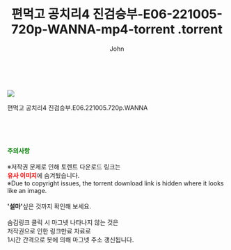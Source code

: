 ﻿---
layout: post
title:  "                   편먹고 공치리4 진검승부-E06-221005-720p-WANNA-mp4-torrent                .torrent"
author: John
categories: [ TV ]
tags: [  ]
image: https://torrentrj57.com/uploadfile/full/90bfb705729b08c6d73e707f3e767c8355beaea8.jpg 
description: "                   편먹고 공치리4 진검승부-E06-221005-720p-WANNA-mp4-torrent                 torrent 정보 공유"
toc: true
toc_sticky: true
---

<br>
<p><img src="https://torrentrj57.com/uploadfile/full/90bfb705729b08c6d73e707f3e767c8355beaea8.jpg"/></p>
 편먹고 공치리4 진검승부.E06.221005.720p.WANNA  
    
<br><br><br>
<p data-ke-size="size16"><b><span style="color: green;">주의사항</span></b><br /><br />※저작권 문제로 인해 토렌트 다운로드 링크는<br /><b><span style="color: red;">유사 이미지</span></b>에 숨겨뒀습니다.<br />※Due to copyright issues, the torrent download link is hidden where it looks like an image.<br /><br /><b>'설마'</b>싶은 것까지 확인해 보세요.<br /><br />숨김링크 클릭 시 마그넷 나타나지 않는 것은<br />저작권으로 인한 링크만료 자료로<br />1시간 간격으로 봇에 의해 마그넷 주소 갱신됩니다.</p>
